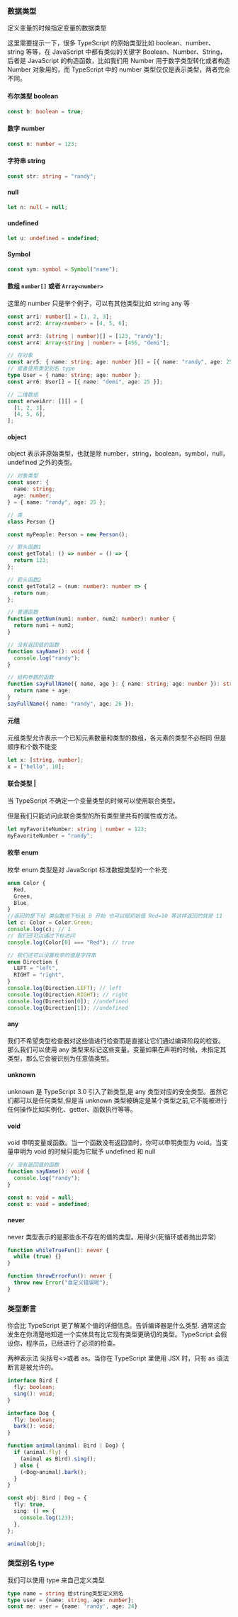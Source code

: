 ### 数据类型

定义变量的时候指定变量的数据类型

这里需要提示一下，很多 TypeScript 的原始类型比如 boolean、number、string 等等，在 JavaScript 中都有类似的关键字 Boolean、Number、String，后者是 JavaScript 的构造函数，比如我们用 Number 用于数字类型转化或者构造 Number 对象用的，而 TypeScript 中的 number 类型仅仅是表示类型，两者完全不同。

#### 布尔类型 boolean

```ts
const b: boolean = true;
```

#### 数字 number

```ts
const n: number = 123;
```

#### 字符串 string

```ts
const str: string = "randy";
```

#### null

```ts
let n: null = null;
```

#### undefined

```ts
let u: undefined = undefined;
```

#### Symbol

```ts
const sym: symbol = Symbol("name");
```

#### 数组 `number[]` 或者 `Array<number>`

这里的 number 只是举个例子，可以有其他类型比如 string any 等

```ts
const arr1: number[] = [1, 2, 3];
const arr2: Array<number> = [4, 5, 6];

const arr3: (string | number)[] = [123, "randy"];
const arr4: Array<string | number> = [456, "demi"];

// 存对象
const arr5: { name: string; age: number }[] = [{ name: "randy", age: 25 }];
// 或者使用类型别名 type
type User = { name: string; age: number };
const arr6: User[] = [{ name: "demi", age: 25 }];

// 二维数组
const erweiArr: [][] = [
  [1, 2, 3],
  [4, 5, 6],
];
```

#### object

object 表示非原始类型，也就是除 number，string，boolean，symbol，null， undefined 之外的类型。

```ts
// 对象类型
const user: {
  name: string;
  age: number;
} = { name: "randy", age: 25 };

// 类
class Person {}

const myPeople: Person = new Person();

// 箭头函数1
const getTotal: () => number = () => {
  return 123;
};

// 箭头函数2
const getTotal2 = (num: number): number => {
  return num;
};

// 普通函数
function getNum(num1: number, num2: number): number {
  return num1 + num2;
}

// 没有返回值的函数
function sayName(): void {
  console.log("randy");
}

// 结构参数的函数
function sayFullName({ name, age }: { name: string; age: number }): string {
  return name + age;
}
sayFullName({ name: "randy", age: 26 });
```

#### 元组

元组类型允许表示一个已知元素数量和类型的数组，各元素的类型不必相同 但是顺序和个数不能变

```ts
let x: [string, number];
x = ["hello", 10];
```

#### 联合类型 |

当 TypeScript 不确定一个变量类型的时候可以使用联合类型。

但是我们只能访问此联合类型的所有类型里共有的属性或方法。

```ts
let myFavoriteNumber: string | number = 123;
myFavoriteNumber = "randy";
```

#### 枚举 enum

枚举 enum 类型是对 JavaScript 标准数据类型的一个补充

```ts
enum Color {
  Red,
  Green,
  Blue,
}
//返回的是下标 类似数组下标从 0 开始 也可以赋初始值 Red=10 等这样返回的就是 11
let c: Color = Color.Green;
console.log(c); // 1
// 我们还可以通过下标访问
console.log(Color[0] === "Red"); // true
```

```ts
// 我们还可以设置枚举的值是字符串
enum Direction {
  LEFT = "left",
  RIGHT = "right",
}
console.log(Direction.LEFT); // left
console.log(Direction.RIGHT); // right
console.log(Direction[0]); //undefined
console.log(Direction[1]); //undefined
```

#### any

我们不希望类型检查器对这些值进行检查而是直接让它们通过编译阶段的检查。 那么我们可以使用 any 类型来标记这些变量。变量如果在声明的时候，未指定其类型，那么它会被识别为任意值类型。

#### unknown

unknown 是 TypeScript 3.0 引入了新类型,是 any 类型对应的安全类型。虽然它们都可以是任何类型,但是当 unknown 类型被确定是某个类型之前,它不能被进行任何操作比如实例化、getter、函数执行等等。

#### void

void 申明变量或函数。当一个函数没有返回值时，你可以申明类型为 void。当变量申明为 void 的时候只能为它赋予 undefined 和 null

```ts
// 没有返回值的函数
function sayName(): void {
  console.log("randy");
}

const n: void = null;
const u: void = undefined;
```

#### never

never 类型表示的是那些永不存在的值的类型。用得少(死循环或者抛出异常)

```ts
function whileTrueFun(): never {
  while (true) {}
}

function throwErrorFun(): never {
  throw new Error("自定义错误呢");
}
```

### 类型断言

你会比 TypeScript 更了解某个值的详细信息。告诉编译器是什么类型. 通常这会发生在你清楚地知道一个实体具有比它现有类型更确切的类型。TypeScript 会假设你，程序员，已经进行了必须的检查。

两种表示法 尖括号<>或者 as。当你在 TypeScript 里使用 JSX 时，只有 as 语法断言是被允许的。

```ts
interface Bird {
  fly: boolean;
  sing(): void;
}

interface Dog {
  fly: boolean;
  bark(): void;
}

function animal(animal: Bird | Dog) {
  if (animal.fly) {
    (animal as Bird).sing();
  } else {
    (<Dog>animal).bark();
  }
}

const obj: Bird | Dog = {
  fly: true,
  sing: () => {
    console.log(123);
  },
};

animal(obj);
```

### 类型别名 type

我们可以使用 type 来自己定义类型

```ts
type name = string 给string类型定义别名
type user = {name: string, age: number};
const me: user = {name: 'randy', age: 24}
```
